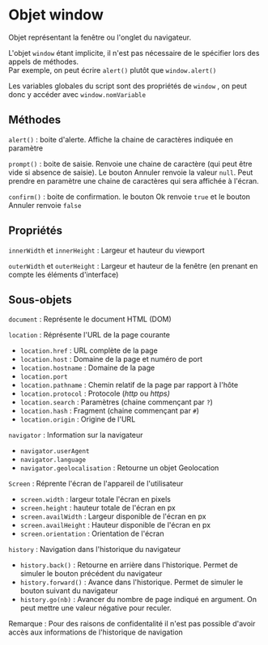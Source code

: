 # Objet window

Objet représentant la fenêtre ou l'onglet du navigateur.

L'objet `window` étant implicite, il n'est pas nécessaire de le spécifier lors des appels de méthodes.  
Par exemple, on peut écrire `alert()` plutôt que `window.alert()`

Les variables globales du script sont des propriétés de `window` , on peut donc y accéder avec `window.nomVariable`

## **Méthodes**

`alert()` : boite d'alerte. Affiche la chaine de caractères indiquée en paramètre

`prompt()` : boite de saisie. Renvoie une chaine de caractère (qui peut être vide si absence de saisie). Le bouton Annuler renvoie la valeur `null`. Peut prendre en paramètre une chaine de caractères qui sera affichée à l'écran.

`confirm()` : boite de confirmation. le bouton Ok renvoie `true` et le bouton Annuler renvoie `false`

## **Propriétés**

`innerWidth` et `innerHeight` : Largeur et hauteur du viewport

`outerWidth` et `outerHeight` : Largeur et hauteur de la fenêtre (en prenant en compte les éléments d'interface)

## Sous-objets

`document` : Représente le document HTML (DOM)

`location` : Réprésente l'URL de la page courante

- `location.href` : URL complète de la page
- `location.host` : Domaine de la page et numéro de port
- `location.hostname` : Domaine de la page
- `location.port`
- `location.pathname` : Chemin relatif de la page par rapport à l'hôte
- `location.protocol` : Protocole (*http* ou *https)*
- `location.search` : Paramètres (chaine commençant par `?`)
- `location.hash` : Fragment (chaine commençant par `#`)
- `location.origin` : Origine de l'URL

`navigator` : Information sur la navigateur

- `navigator.userAgent`
- `navigator.language`
- `navigator.geolocalisation` : Retourne un objet Geolocation

`Screen` : Réprente l'écran de l'appareil de l'utilisateur

- `screen.width` : largeur totale l'écran en pixels
- `screen.height` : hauteur totale de l'écran en px
- `screen.availWidth` : Largeur disponible de l'écran en px
- `screen.availHeight` : Hauteur disponible de l'écran en px
- `screen.orientation` : Orientation de l'écran

`history` : Navigation dans l'historique du navigateur

- `history.back()` : Retourne en arrière dans l'historique. Permet de simuler le bouton précédent du navigateur
- `history.forward()` : Avance dans l'historique. Permet de simuler le bouton suivant du navigateur
- `history.go(nb)` : Avancer du nombre de page indiqué en argument. On peut mettre une valeur négative pour reculer.

Remarque : Pour des raisons de confidentalité il n'est pas possible d'avoir accès aux informations de l'historique de navigation
